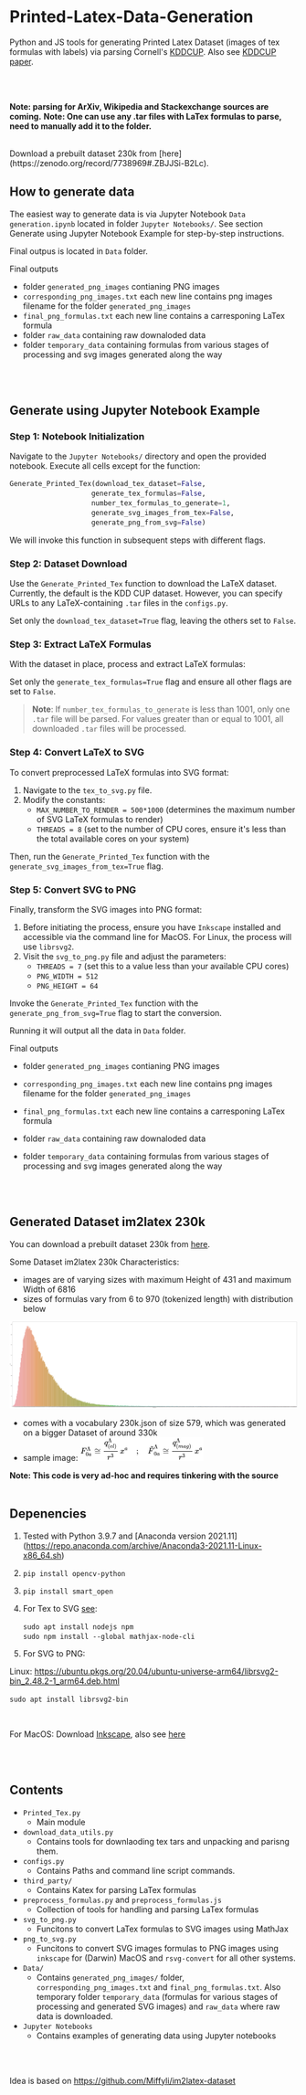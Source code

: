 # Printed-Latex-Data-Generation

Python and JS tools for generating Printed Latex Dataset (images of tex formulas with labels) via parsing Cornell's [KDDCUP](https://www.cs.cornell.edu/projects/kddcup/datasets.html).
Also see [KDDCUP paper](https://www.cs.cornell.edu/home/kleinber/kddcup2003.pdf).




<br />



<br />

**Note: parsing for ArXiv, Wikipedia and Stackexchange sources are coming.** 
**Note: One can use any .tar files with LaTex formulas to parse, need to manually add it to the folder.** 


<br />
Download a prebuilt dataset 230k from [here](https://zenodo.org/record/7738969#.ZBJJSi-B2Lc).
<br />

## How to generate data
The easiest way to generate data is via Jupyter Notebook `Data generation.ipynb` located in folder `Jupyter Notebooks/`.
See section Generate using Jupyter Notebook Example for step-by-step instructions.


Final outpus is located in `Data` folder.

Final outputs
- folder `generated_png_images` contianing PNG images
- `corresponding_png_images.txt` each new line contains png images filename for the folder `generated_png_images`
- `final_png_formulas.txt` each new line contains a carresponing LaTex formula
- folder `raw_data` containing raw downaloded data
- folder `temporary_data` containing formulas from various stages of processing and svg images generated along the way

<br />
<br />


## Generate using Jupyter Notebook Example


### Step 1: Notebook Initialization

Navigate to the `Jupyter Notebooks/` directory and open the provided notebook. Execute all cells except for the function:

```python
Generate_Printed_Tex(download_tex_dataset=False,
                    generate_tex_formulas=False,
                    number_tex_formulas_to_generate=1,
                    generate_svg_images_from_tex=False,
                    generate_png_from_svg=False)
```

We will invoke this function in subsequent steps with different flags.

### Step 2: Dataset Download

Use the `Generate_Printed_Tex` function to download the LaTeX dataset. Currently, the default is the KDD CUP dataset. However, you can specify URLs to any LaTeX-containing `.tar` files in the `configs.py`.

Set only the `download_tex_dataset=True` flag, leaving the others set to `False`.



### Step 3: Extract LaTeX Formulas

With the dataset in place, process and extract LaTeX formulas:

Set only the `generate_tex_formulas=True` flag and ensure all other flags are set to `False`.

> **Note**: If `number_tex_formulas_to_generate` is less than 1001, only one `.tar` file will be parsed. For values greater than or equal to 1001, all downloaded `.tar` files will be processed.

### Step 4: Convert LaTeX to SVG

To convert preprocessed LaTeX formulas into SVG format:

1. Navigate to the `tex_to_svg.py` file.
2. Modify the constants:
    - `MAX_NUMBER_TO_RENDER = 500*1000` (determines the maximum number of SVG LaTeX formulas to render)
    - `THREADS = 8` (set to the number of CPU cores, ensure it's less than the total available cores on your system)

Then, run the `Generate_Printed_Tex` function with the `generate_svg_images_from_tex=True` flag.

### Step 5: Convert SVG to PNG

Finally, transform the SVG images into PNG format:

1. Before initiating the process, ensure you have `Inkscape` installed and accessible via the command line for MacOS. For Linux, the process will use `librsvg2`.
2. Visit the `svg_to_png.py` file and adjust the parameters:
    - `THREADS = 7` (set this to a value less than your available CPU cores)
    - `PNG_WIDTH = 512`
    - `PNG_HEIGHT = 64`

Invoke the `Generate_Printed_Tex` function with the `generate_png_from_svg=True` flag to start the conversion.


Running it will output all the data in `Data` folder.

Final outputs
- folder `generated_png_images` contianing PNG images
- `corresponding_png_images.txt` each new line contains png images filename for the folder `generated_png_images`
- `final_png_formulas.txt` each new line contains a carresponing LaTex formula

  
- folder `raw_data` containing raw downaloded data
- folder `temporary_data` containing formulas from various stages of processing and svg images generated along the way

<br />
<br />

## Generated Dataset im2latex 230k

You can download a prebuilt dataset 230k from [here](https://zenodo.org/record/7738969#.ZBJJSi-B2Lc).

Some Dataset im2latex 230k Characteristics:
- images are of varying sizes with maximum Height of 431 and maximum Width of 6816
- sizes of formulas vary from 6 to 970 (tokenized length) with distribution below

![alt text](histogram.png)

- comes with a vocabulary 230k.json of size 579, which was generated on a bigger Dataset of around 330k
- sample image:
![alt text](sample.png)






**Note: This code is very ad-hoc and requires tinkering with the source**
<br />
<br />

## Depenencies
1. Tested with Python 3.9.7 and [Anaconda version 2021.11] (https://repo.anaconda.com/archive/Anaconda3-2021.11-Linux-x86_64.sh)
2. `pip install opencv-python`
3. `pip install smart_open`
4. For Tex to SVG [see](https://www.npmjs.com/package/tex2svg):

    `sudo apt install nodejs npm`\
    `sudo npm install --global mathjax-node-cli`
     

5. For SVG to PNG:


  Linux:
  https://ubuntu.pkgs.org/20.04/ubuntu-universe-arm64/librsvg2-bin_2.48.2-1_arm64.deb.html
  
  
  `sudo apt install librsvg2-bin`
  
  <br />

  For MacOS:
  Download [Inkscape](https://inkscape.org), also see [here](https://stackoverflow.com/questions/9853325/how-to-convert-a-svg-to-a-png-with-imagemagick) 
  
 


<br />
<br />

## Contents
- `Printed_Tex.py`
  - Main module 
- `download_data_utils.py`
  - Contains tools for downlaoding tex tars and unpacking and parisng them.
- `configs.py`
  - Contains Paths and command line script commands.
- `third_party/`
  - Contains Katex for parsing LaTex formulas
- `preprocess_formulas.py` and `preprocess_formulas.js`
  - Collection of tools for handling and parsing LaTex formulas
- `svg_to_png.py`
  - Funcitons to convert LaTex formulas to SVG images using MathJax
- `png_to_svg.py`
  - Funcitons to convert SVG images formulas to PNG images using `inkscape` for (Darwin) MacOS and `rsvg-convert` for all other systems. 
- `Data/`
  - Contains `generated_png_images/` folder, `corresponding_png_images.txt`  and `final_png_formulas.txt`. Also temporary folder `temporary_data` (formulas for various stages of processing and generated SVG images) and `raw_data` where raw data is downloaded.
- `Jupyter Notebooks`
  - Contains examples of generating data using Jupyter notebooks


<br />
<br />

Idea is based on https://github.com/Miffyli/im2latex-dataset
